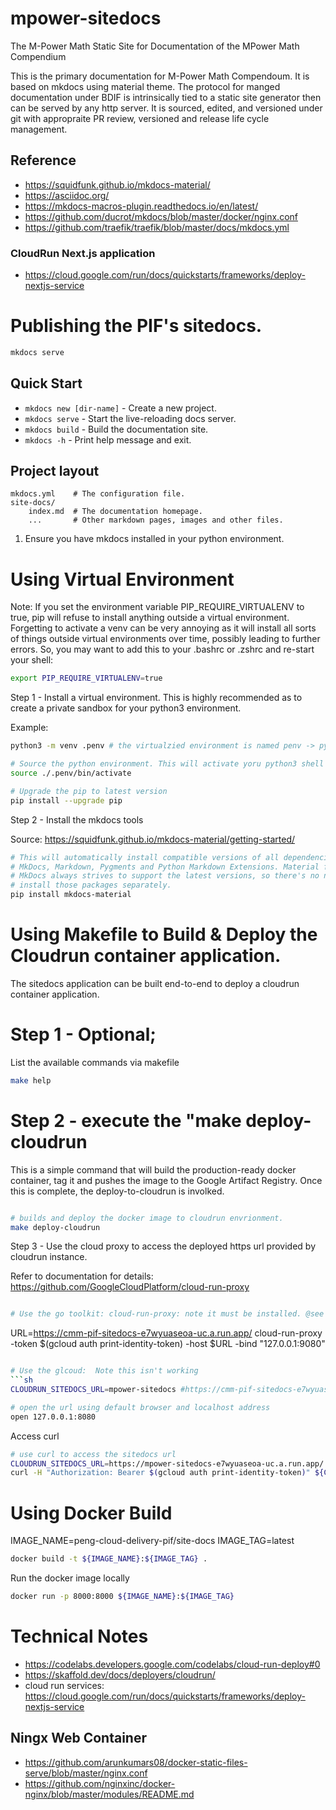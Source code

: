 # mpower-sitedocs

The M-Power Math Static Site for Documentation of the MPower Math Compendium

This is the primary documentation for M-Power Math Compendoum. It is based on mkdocs using material theme.  The protocol for manged documentation under BDIF is intrinsically tied to a static site generator then can be served by any http server.  It is sourced, edited, and versioned under git with appropraite PR review, versioned and release life cycle management.

## Reference

- https://squidfunk.github.io/mkdocs-material/
- https://asciidoc.org/
- https://mkdocs-macros-plugin.readthedocs.io/en/latest/
- https://github.com/ducrot/mkdocs/blob/master/docker/nginx.conf
- https://github.com/traefik/traefik/blob/master/docs/mkdocs.yml


### CloudRun Next.js application

- https://cloud.google.com/run/docs/quickstarts/frameworks/deploy-nextjs-service


# Publishing the PIF's sitedocs.

```bash
mkdocs serve
```

## Quick Start

* `mkdocs new [dir-name]` - Create a new project.
* `mkdocs serve` - Start the live-reloading docs server.
* `mkdocs build` - Build the documentation site.
* `mkdocs -h` - Print help message and exit.

## Project layout

    mkdocs.yml    # The configuration file.
    site-docs/
        index.md  # The documentation homepage.
        ...       # Other markdown pages, images and other files.


1. Ensure you have mkdocs installed in your python environment.

# Using Virtual Environment

Note: If you set the environment variable PIP_REQUIRE_VIRTUALENV to true, pip will refuse to install anything outside a virtual environment. Forgetting to activate a venv can be very annoying as it will install all sorts of things outside virtual environments over time, possibly leading to further errors. So, you may want to add this to your .bashrc or .zshrc and re-start your shell:

```bash
export PIP_REQUIRE_VIRTUALENV=true
```

Step 1 - Install a virtual environment. This is highly recommended as to create a private sandbox for your python3 environment.

Example:
```bash
python3 -m venv .penv # the virtualzied environment is named penv -> python env.

# Source the python environment. This will activate yoru python3 shell
source ./.penv/bin/activate

# Upgrade the pip to latest version
pip install --upgrade pip

```
Step 2 - Install the mkdocs tools

Source: https://squidfunk.github.io/mkdocs-material/getting-started/

```bash
# This will automatically install compatible versions of all dependencies:
# MkDocs, Markdown, Pygments and Python Markdown Extensions. Material for
# MkDocs always strives to support the latest versions, so there's no need to
# install those packages separately.
pip install mkdocs-material
```

# Using Makefile to Build & Deploy the Cloudrun container application.

The sitedocs application can be built end-to-end to deploy a cloudrun container application.

# Step 1 - Optional; 

List the available commands via makefile

```sh
make help
```

# Step 2 - execute the "make deploy-cloudrun

This is a simple command that will build the production-ready docker container, tag it and pushes the image to the Google Artifact Registry. Once this is complete, the deploy-to-cloudrun is involked.

```sh

# builds and deploy the docker image to cloudrun envrionment.
make deploy-cloudrun
```

Step 3 - Use the cloud proxy to access the deployed https url provided by cloudrun instance.

Refer to documentation for details: https://github.com/GoogleCloudPlatform/cloud-run-proxy

```sh

# Use the go toolkit: cloud-run-proxy: note it must be installed. @see doc referenced above.

```
URL=https://cmm-pif-sitedocs-e7wyuaseoa-uc.a.run.app/
cloud-run-proxy -token $(gcloud auth print-identity-token)  -host $URL -bind "127.0.0.1:9080"
```sh

# Use the glcoud:  Note this isn't working
```sh
CLOUDRUN_SITEDOCS_URL=mpower-sitedocs #https://cmm-pif-sitedocs-e7wyuaseoa-uc.a.run.app

# open the url using default browser and localhost address
open 127.0.0.1:8080
```

Access curl
```sh
# use curl to access the sitedocs url
CLOUDRUN_SITEDOCS_URL=https://mpower-sitedocs-e7wyuaseoa-uc.a.run.app/
curl -H "Authorization: Bearer $(gcloud auth print-identity-token)" ${CLOUDRUN_SITEDOCS_URL}
```

# Using Docker Build

IMAGE_NAME=peng-cloud-delivery-pif/site-docs
IMAGE_TAG=latest

```bash
docker build -t ${IMAGE_NAME}:${IMAGE_TAG} .
```


Run the docker image locally

```bash
docker run -p 8000:8000 ${IMAGE_NAME}:${IMAGE_TAG}
```


# Technical Notes

- https://codelabs.developers.google.com/codelabs/cloud-run-deploy#0
- https://skaffold.dev/docs/deployers/cloudrun/
- cloud run services: https://cloud.google.com/run/docs/quickstarts/frameworks/deploy-nextjs-service

## Ningx Web Container

- https://github.com/arunkumars08/docker-static-files-serve/blob/master/nginx.conf
- https://github.com/nginxinc/docker-nginx/blob/master/modules/README.md

